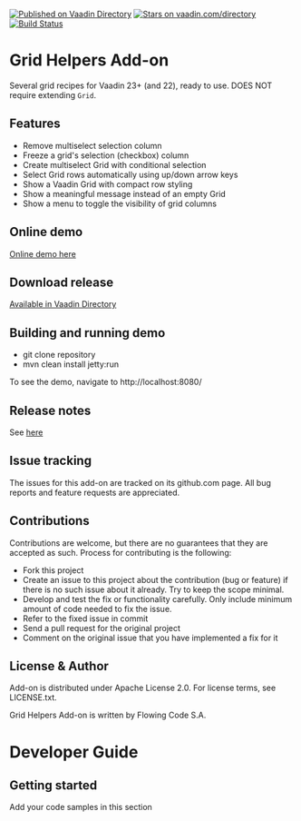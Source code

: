 [![Published on Vaadin Directory](https://img.shields.io/badge/Vaadin%20Directory-published-00b4f0.svg)](https://vaadin.com/directory/component/grid-helpers-addon)
[![Stars on vaadin.com/directory](https://img.shields.io/vaadin-directory/star/GridHelpers-addon.svg)](https://vaadin.com/directory/component/grid-helpers-addon)
[![Build Status](https://jenkins.flowingcode.com/job/GridHelpers-addon/badge/icon)](https://jenkins.flowingcode.com/job/GridHelpers-addon)

# Grid Helpers Add-on

Several grid recipes for Vaadin 23+ (and 22), ready to use. DOES NOT require extending `Grid`.

## Features

- Remove multiselect selection column
- Freeze a grid's selection (checkbox) column
- Create multiselect Grid with conditional selection
- Select Grid rows automatically using up/down arrow keys
- Show a Vaadin Grid with compact row styling
- Show a meaningful message instead of an empty Grid
- Show a menu to toggle the visibility of grid columns

## Online demo

[Online demo here](http://addonsv22-staging.flowingcode.com/grid-helpers)

## Download release

[Available in Vaadin Directory](https://vaadin.com/directory/component/grid-helpers-addon)

## Building and running demo

- git clone repository
- mvn clean install jetty:run

To see the demo, navigate to http://localhost:8080/

## Release notes

See [here](https://github.com/FlowingCode/GridHelpers/releases)

## Issue tracking

The issues for this add-on are tracked on its github.com page. All bug reports and feature requests are appreciated. 

## Contributions

Contributions are welcome, but there are no guarantees that they are accepted as such. Process for contributing is the following:

- Fork this project
- Create an issue to this project about the contribution (bug or feature) if there is no such issue about it already. Try to keep the scope minimal.
- Develop and test the fix or functionality carefully. Only include minimum amount of code needed to fix the issue.
- Refer to the fixed issue in commit
- Send a pull request for the original project
- Comment on the original issue that you have implemented a fix for it

## License & Author

Add-on is distributed under Apache License 2.0. For license terms, see LICENSE.txt.

Grid Helpers Add-on is written by Flowing Code S.A.

# Developer Guide

## Getting started

Add your code samples in this section